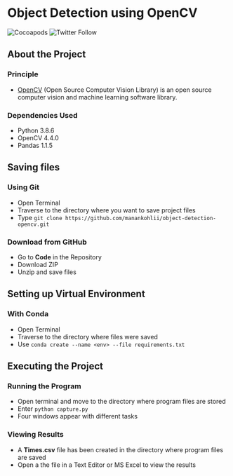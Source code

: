 # Object Detection using OpenCV
![Cocoapods](https://img.shields.io/cocoapods/l/AFNetworking) ![Twitter Follow](https://img.shields.io/twitter/follow/manankohlii?label=manankohlii&logo=Twitter&style=social) 

## About the Project
### Principle
* [OpenCV](https://opencv.org/) (Open Source Computer Vision Library) is an open source computer vision and machine learning software library.
### Dependencies Used
* Python 3.8.6
* OpenCV 4.4.0
* Pandas 1.1.5

## Saving files
### Using Git
* Open Terminal
* Traverse to the directory where you want to save project files
* Type `git clone https://github.com/manankohlii/object-detection-opencv.git`

### Download from GitHub
* Go to **Code** in the Repository
* Download ZIP
* Unzip and save files 

## Setting up Virtual Environment
### With Conda
* Open Terminal 
* Traverse to the directory where files were saved
* Use `conda create --name <env> --file requirements.txt` 
## Executing the Project
### Running the Program
* Open terminal and move to the directory where program files are stored
* Enter `python capture.py`
* Four windows appear with different tasks
### Viewing Results
* A **Times.csv** file has been created in the directory where program files are saved
* Open a the file in a Text Editor or MS Excel to view the results

